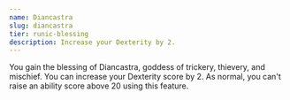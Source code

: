 ```yaml
---
name: Diancastra
slug: diancastra
tier: runic-blessing
description: Increase your Dexterity by 2.
---
```


You gain the blessing of Diancastra, goddess of trickery, thievery, and mischief. You can increase your Dexterity score by 2. As normal, you can't raise an ability score above 20 using this feature.
